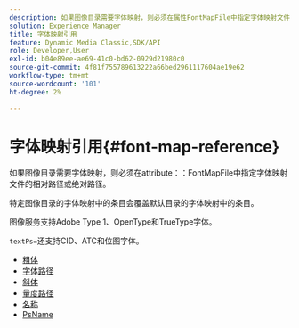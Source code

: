 ```yaml
---
description: 如果图像目录需要字体映射，则必须在属性FontMapFile中指定字体映射文件的相对路径或绝对路径。
solution: Experience Manager
title: 字体映射引用
feature: Dynamic Media Classic,SDK/API
role: Developer,User
exl-id: b04e89ee-ae69-41c0-bd62-0929d21980c0
source-git-commit: 4f81f755789613222a66bed2961117604ae19e62
workflow-type: tm+mt
source-wordcount: '101'
ht-degree: 2%

---
```


# 字体映射引用{#font-map-reference}

如果图像目录需要字体映射，则必须在attribute：：FontMapFile中指定字体映射文件的相对路径或绝对路径。

特定图像目录的字体映射中的条目会覆盖默认目录的字体映射中的条目。

图像服务支持Adobe Type 1、OpenType和TrueType字体。

`textPs=`还支持CID、ATC和位图字体。

* [粗体](r-bold-font.md)
* [字体路径](r-fontpath-font.md)
* [斜体](r-italic-font.md)
* [量度路径](r-metricspath-font.md)
* [名称](r-name-font.md)
* [PsName](r-psname-font.md)
